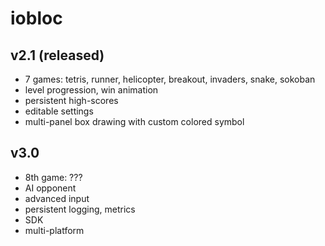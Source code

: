 # iobloc
## v2.1 (released)
* 7 games: tetris, runner, helicopter, breakout, invaders, snake, sokoban
* level progression, win animation
* persistent high-scores
* editable settings
* multi-panel box drawing with custom colored symbol
## v3.0
* 8th game: ???
* AI opponent
* advanced input
* persistent logging, metrics
* SDK
* multi-platform
